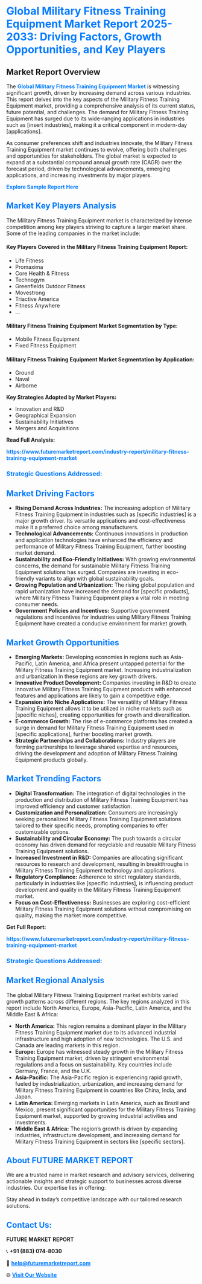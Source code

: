 <h1 style="color: #007BFF;">Global Military Fitness Training Equipment Market Report 2025-2033: Driving Factors, Growth Opportunities, and Key Players</h1>

<section id="overview">
<h2>Market Report Overview</h2>
<p>The <a href="https://www.futuremarketreport.com/industry-report/military-fitness-training-equipment-market" style="color: #007BFF; text-decoration: none;"><strong>Global Military Fitness Training Equipment Market</strong></a> is witnessing significant growth, driven by increasing demand across various industries. This report delves into the key aspects of the Military Fitness Training Equipment market, providing a comprehensive analysis of its current status, future potential, and challenges. The demand for Military Fitness Training Equipment has surged due to its wide-ranging applications in industries such as [insert industries], making it a critical component in modern-day [applications].</p>
<p>As consumer preferences shift and industries innovate, the Military Fitness Training Equipment market continues to evolve, offering both challenges and opportunities for stakeholders. The global market is expected to expand at a substantial compound annual growth rate (CAGR) over the forecast period, driven by technological advancements, emerging applications, and increasing investments by major players.</p>
</section>

<section id="overview">
<p><a href="https://www.futuremarketreport.com/request-sample/reportId=102970" style="color: #007BFF; text-decoration: none;"><strong>Explore Sample Report Here</strong></a></p>
</section>

<section id="key-players">
<h2 style="color: #007BFF;">Market Key Players Analysis</h2>
<p>The Military Fitness Training Equipment market is characterized by intense competition among key players striving to capture a larger market share. Some of the leading companies in the market include:</p>
<h4>Key Players Covered in the Military Fitness Training Equipment Report:</h4>
<ul><li>Life Fitness</li><li>Promaxima</li><li>Core Health &amp; Fitness</li><li>Technogym</li><li>Greenfields Outdoor Fitness</li><li>Movestrong</li><li>Triactive America</li><li>Fitness Anywhere</li><li>...</li></ul>
<h4>Military Fitness Training Equipment Market Segmentation by Type:</h4>
<ul><li>Mobile Fitness Equipment</li><li>Fixed Fitness Equipment</li></ul>

<h4>Military Fitness Training Equipment Market Segmentation by Application:</h4>
<ul><li>Ground</li><li>Naval</li><li>Airborne</li></ul>
<p><strong>Key Strategies Adopted by Market Players:</strong></p>
<ul>
<li>Innovation and R&D</li>
<li>Geographical Expansion</li>
<li>Sustainability Initiatives</li>
<li>Mergers and Acquisitions</li>
</ul>
</section>

<section>
<p><strong>Read Full Analysis: </strong></p><a href="https://www.futuremarketreport.com/industry-report/military-fitness-training-equipment-market" style="color: #007BFF; text-decoration: none;"><strong>https://www.futuremarketreport.com/industry-report/military-fitness-training-equipment-market</strong></a>
<h3 style="color: #007BFF;">Strategic Questions Addressed:</h3>
</section>

<section id="driving-factors">
<h2 style="color: #007BFF;">Market Driving Factors</h2>
<ul>
<li><strong>Rising Demand Across Industries:</strong> The increasing adoption of Military Fitness Training Equipment in industries such as [specific industries] is a major growth driver. Its versatile applications and cost-effectiveness make it a preferred choice among manufacturers.</li>
<li><strong>Technological Advancements:</strong> Continuous innovations in production and application technologies have enhanced the efficiency and performance of Military Fitness Training Equipment, further boosting market demand.</li>
<li><strong>Sustainability and Eco-Friendly Initiatives:</strong> With growing environmental concerns, the demand for sustainable Military Fitness Training Equipment solutions has surged. Companies are investing in eco-friendly variants to align with global sustainability goals.</li>
<li><strong>Growing Population and Urbanization:</strong> The rising global population and rapid urbanization have increased the demand for [specific products], where Military Fitness Training Equipment plays a vital role in meeting consumer needs.</li>
<li><strong>Government Policies and Incentives:</strong> Supportive government regulations and incentives for industries using Military Fitness Training Equipment have created a conducive environment for market growth.</li>
</ul>
</section>

<section id="growth-opportunities">
<h2 style="color: #007BFF;">Market Growth Opportunities</h2>
<ul>
<li><strong>Emerging Markets:</strong> Developing economies in regions such as Asia-Pacific, Latin America, and Africa present untapped potential for the Military Fitness Training Equipment market. Increasing industrialization and urbanization in these regions are key growth drivers.</li>
<li><strong>Innovative Product Development:</strong> Companies investing in R&D to create innovative Military Fitness Training Equipment products with enhanced features and applications are likely to gain a competitive edge.</li>
<li><strong>Expansion into Niche Applications:</strong> The versatility of Military Fitness Training Equipment allows it to be utilized in niche markets such as [specific niches], creating opportunities for growth and diversification.</li>
<li><strong>E-commerce Growth:</strong> The rise of e-commerce platforms has created a surge in demand for Military Fitness Training Equipment used in [specific applications], further boosting market growth.</li>
<li><strong>Strategic Partnerships and Collaborations:</strong> Industry players are forming partnerships to leverage shared expertise and resources, driving the development and adoption of Military Fitness Training Equipment products globally.</li>
</ul>
</section>

<section id="trending-factors">
<h2 style="color: #007BFF;">Market Trending Factors</h2>
<ul>
<li><strong>Digital Transformation:</strong> The integration of digital technologies in the production and distribution of Military Fitness Training Equipment has improved efficiency and customer satisfaction.</li>
<li><strong>Customization and Personalization:</strong> Consumers are increasingly seeking personalized Military Fitness Training Equipment solutions tailored to their specific needs, prompting companies to offer customizable options.</li>
<li><strong>Sustainability and Circular Economy:</strong> The push towards a circular economy has driven demand for recyclable and reusable Military Fitness Training Equipment solutions.</li>
<li><strong>Increased Investment in R&D:</strong> Companies are allocating significant resources to research and development, resulting in breakthroughs in Military Fitness Training Equipment technology and applications.</li>
<li><strong>Regulatory Compliance:</strong> Adherence to strict regulatory standards, particularly in industries like [specific industries], is influencing product development and quality in the Military Fitness Training Equipment market.</li>
<li><strong>Focus on Cost-Effectiveness:</strong> Businesses are exploring cost-efficient Military Fitness Training Equipment solutions without compromising on quality, making the market more competitive.</li>
</ul>
</section>

<section>
<p><strong>Get Full Report: </strong></p><a href="https://www.futuremarketreport.com/industry-report/military-fitness-training-equipment-market" style="color: #007BFF; text-decoration: none;"><strong>https://www.futuremarketreport.com/industry-report/military-fitness-training-equipment-market</strong></a>
<h3 style="color: #007BFF;">Strategic Questions Addressed:</h3>
</section>


<section id="regional-analysis">
<h2 style="color: #007BFF;">Market Regional Analysis</h2>
<p>The global Military Fitness Training Equipment market exhibits varied growth patterns across different regions. The key regions analyzed in this report include North America, Europe, Asia-Pacific, Latin America, and the Middle East & Africa:</p>
<ul>
<li><strong>North America:</strong> This region remains a dominant player in the Military Fitness Training Equipment market due to its advanced industrial infrastructure and high adoption of new technologies. The U.S. and Canada are leading markets in this region.</li>
<li><strong>Europe:</strong> Europe has witnessed steady growth in the Military Fitness Training Equipment market, driven by stringent environmental regulations and a focus on sustainability. Key countries include Germany, France, and the U.K.</li>
<li><strong>Asia-Pacific:</strong> The Asia-Pacific region is experiencing rapid growth, fueled by industrialization, urbanization, and increasing demand for Military Fitness Training Equipment in countries like China, India, and Japan.</li>
<li><strong>Latin America:</strong> Emerging markets in Latin America, such as Brazil and Mexico, present significant opportunities for the Military Fitness Training Equipment market, supported by growing industrial activities and investments.</li>
<li><strong>Middle East & Africa:</strong> The region’s growth is driven by expanding industries, infrastructure development, and increasing demand for Military Fitness Training Equipment in sectors like [specific sectors].</li>
</ul>
</section>

<footer>
<h2 style="color: #007BFF;">About FUTURE MARKET REPORT</h2>
<p>We are a trusted name in market research and advisory services, delivering actionable insights and strategic support to businesses across diverse industries. Our expertise lies in offering:</p>

<p>Stay ahead in today’s competitive landscape with our tailored research solutions.</p>

<h2 style="color: #007BFF;">Contact Us:</h2>
<p><strong>FUTURE MARKET REPORT</strong></p>
<p>📞 <strong>+91 (883) 074-8030</strong></p>
<p>📧 <strong><a href="mailto:help@futuremarketreport.com" style="color: #007BFF;">help@futuremarketreport.com</a></strong></p>
<p>🌐 <strong><a href="https://www.futuremarketreport.com/" style="color: #007BFF;">Visit Our Website</a></strong></p>
</footer>